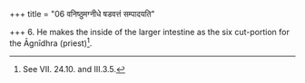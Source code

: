 +++
title = "06 वनिष्ठुमग्नीधे षडवत्तं सम्पादयति"

+++
6. He makes the inside of the larger intestine as the six cut-portion for the Āgnīdhra (priest)[^1].  


[^1]: See VII. 24.10. and III.3.5.
